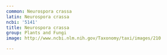 ```yaml
---
common: Neurospora crassa
latin: Neurospora crassa
ncbi: '5141'
title: Neurospora crassa
group: Plants and Fungi
image: http://www.ncbi.nlm.nih.gov/Taxonomy/taxi/images/210

---
```

